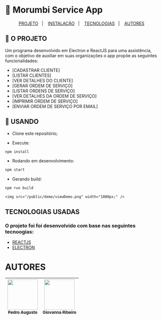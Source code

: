 # 📄  Morumbi Service App

<p align="center">
  <a href="#-o-projeto">PROJETO</a>&nbsp;&nbsp;&nbsp;|&nbsp;&nbsp;&nbsp;
  <a href="#-usando">INSTALAÇÃO</a>&nbsp;&nbsp;&nbsp;|&nbsp;&nbsp;&nbsp;
  <a href="#tecnologias-usadas">TECNOLOGIAS</a>&nbsp;&nbsp;&nbsp;|&nbsp;&nbsp;&nbsp;
  <a href="#autores">AUTORES</a>
</p>


## 📱 O PROJETO

Um programa desenvolvido em Electron e ReactJS para uma assistência, com o objetivo de auxiliar em suas organizações o app propõe as seguintes funcionalidades:

- [CADASTRAR CLIENTE]
- [LISTAR CLIENTES]
- [VER DETALHES DO CLIENTE]
- [GERAR ORDEM DE SERVIÇO]
- [LISTAR ORDENS DE SERVIÇO]
- [VER DETALHES DA ORDEM DE SERVIÇO]
- [IMPRIMIR ORDEM DE SERVIÇO]
- [ENVIAR ORDEM DE SERVIÇO POR EMAIL]

## 📲 USANDO

- Clone este repositório;

- Execute:
```bash
npm install
```

- Rodando em desenvolvimento:
```bash
npm start
```

- Gerando build:
```bash
npm run build
```


    <img src="/public/demo/viewDemo.png" width="1000px;" />


## TECNOLOGIAS USADAS

### O projeto foi foi desenvolvido com base nas seguintes tecnoogias:

- [REACTJS](https://reactnative.dev/)
- [ELECTRON](https://www.electronjs.org/)

# AUTORES

| [<img src="https://avatars0.githubusercontent.com/u/52288792?s=400&u=a150c46bbd7f8cd07176bf8853a234c5075d0bc8&v=4" width="100px;" /><br /><sub><b>Pedro Augusto</b></sub>](https://www.linkedin.com/in/pedro-augusto-ribeiro-marques-47522119a/)<br /> | [<img src="https://avatars0.githubusercontent.com/u/67927910?s=460&u=e6e0e58045bae001fb65410ab53ffa8fa02e4fe2&v=4" width="100px;"/><br /><sub><b>Giovanna Ribeiro</b></sub>](https://www.linkedin.com/in/giovanna-oliveira-306a721b9/)<br /> |
| :---: | :---: |
